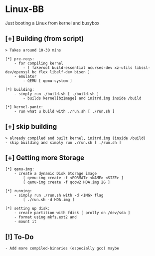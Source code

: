 # Linux-BB

Just booting a Linux from kernel and busybox

[+] Building (from script)
--------------------------

	> Takes around 10-30 mins
	
	[*] pre-reqs:
		- for compiling kernel
			- [ fakeroot build-essential ncurses-dev xz-utils libssl-dev/openssl bc flex libelf-dev bison ]
		- emulator
			- QEMU [ qemu-system ]
			
	[*] building:
		- simply run ./build.sh [ ./build.sh ]
			- builds kernel[bzImage] and initrd.img inside /build
			
	[*] kernel-panic:
		- run what u build with ./run.sh [ ./run.sh ]

[+] skip building
-----------------
	
	> already compiled and built kernel, initrd.img (inside /build)
	- skip building and simply run ./run.sh [ ./run.sh ]

[+] Getting more Storage
------------------------

	[*] qemu-img:
		- create a dynamic Disk Storage image
			[ qemu-img create -f <FORMAT> <NAME> <SIZE> ]
			[ qemu-img create -f qcow2 HDA.img 2G ]

	[*] running:
		- simply run ./run.sh with -d <IMG> flag
			[ ./run.sh -d HDA.img ]

	[*] setting up disk:
		- create partition with fdisk [ prolly on /dev/sda ]
		- format using mkfs.ext2 and
		- mount it

[!] To-Do
---------

	- Add more compiled-binaries (especially gcc) maybe
